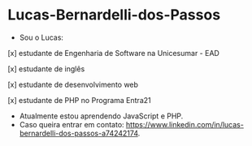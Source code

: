 # Lucas-Bernardelli-dos-Passos

- Sou o Lucas:
<p>[x] estudante de Engenharia de Software na Unicesumar - EAD</p>
<p>[x] estudante de inglês</p>
<p>[x] estudante de desenvolvimento web</p>
<p>[x] estudante de PHP no Programa Entra21</p>

- Atualmente estou aprendendo JavaScript e PHP.
- Caso queira entrar em contato: https://www.linkedin.com/in/lucas-bernardelli-dos-passos-a74242174.